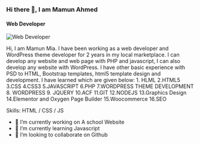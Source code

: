 ### Hi there 👋, I am Mamun Ahmed
#### Web Developer
![Web Developer](https://scontent.fdac96-1.fna.fbcdn.net/v/t1.6435-9/53748243_1493696550761768_8921897957247156224_n.jpg?stp=dst-jpg_p180x540&_nc_cat=106&ccb=1-7&_nc_sid=e3f864&_nc_eui2=AeFc-mxzeTLqAYuxLVJ1YeVq3tB4tF-ESuHe0Hi0X4RK4en_dQbwDVYtSdv1vz61q1u0tFVEblmWHBUWHmBuxuQo&_nc_ohc=tokCuFw3DzcAX9_VQxC&_nc_ht=scontent.fdac96-1.fna&oh=00_AfCcLFSjXONEuI4tEU_DpCOxn1V0pDcH4o4FkaMte07Ktg&oe=642CC6E5)

Hi, I am Mamun Mia. I have been working as a web developer and WordPress theme developer for 2 years in my local marketplace. I can develop any website and web page with PHP and javascript, I can also develop any website with WordPress. I have other basic experience with PSD to HTML, Bootstrap templates, html5 template design and development. I have learned which are given below: 1. HLML 2.HTML5 3.CSS 4.CSS3 5.JAVASCRIPT 6.PHP 7.WORDPRESS THEME DEVELOPMENT 8. WORDPRESS 9. JQUERY 10.ACF 11.GIT 12.NODEJS 13.Graphics Design 14.Elementor and Oxygen Page Builder 15.Woocommerce 16.SEO

Skills:  HTML / CSS / JS 

- 🔭 I’m currently working on A school Website 
- 🌱 I’m currently learning Javascript 
- 👯 I’m looking to collaborate on Github 

